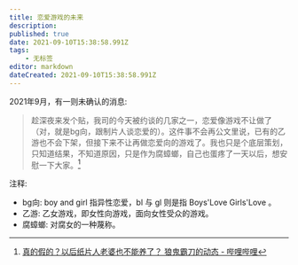```yaml
---
title: 恋爱游戏的未来
description: 
published: true
date: 2021-09-10T15:38:58.991Z
tags:
    - 无标签
editor: markdown
dateCreated: 2021-09-10T15:38:58.991Z
---
```


2021年9月，有一则未确认的消息:

> 趁深夜来发个贴，我司的今天被约谈的几家之一，恋爱像游戏不让做了（对，就是bg向，跟制片人谈恋爱的）。这件事不会再公文里说，已有的乙游也不会下架，但接下来不让再做恋爱向的游戏了。我也只是个底层策划，只知道结果，不知道原因，只是作为腐蟑螂，自己也蛋疼了一天以后，想安慰一下大家。[^0hi0y]

[^0hi0y]: [真的假的？以后纸片人老婆也不能养了？ 狼鬼霸刀的动态 - 哔哩哔哩](https://archive.is/0hi0y "https://t.bilibili.com/568645771550501753")

注释:

+ bg向: boy and girl 指异性恋爱，bl 与 gl 则是指 Boys'Love Girls'Love 。
+ 乙游: 乙女游戏，即女性向游戏，面向女性受众的游戏。
+ 腐蟑螂: 对腐女的一种蔑称。
